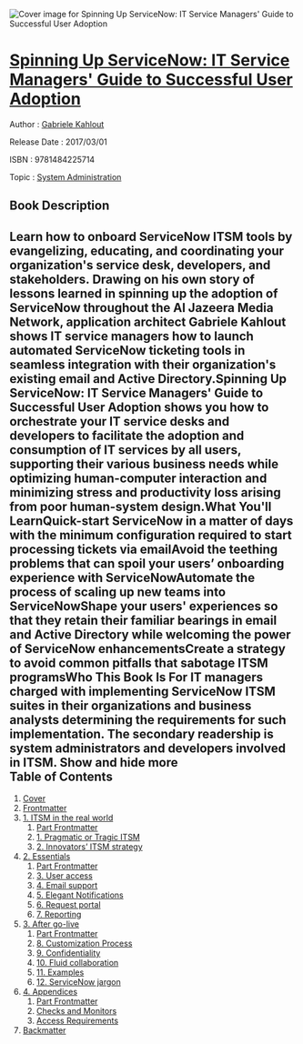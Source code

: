 ![Cover image for Spinning Up ServiceNow: IT Service Managers&#39; Guide to Successful User Adoption](https://imgdetail.ebookreading.net/cover/cover/system_admin/EB9781484225714.jpg)

[Spinning Up ServiceNow: IT Service Managers&#39; Guide to Successful User Adoption](https://ebookreading.net/view/book/Spinning+Up+ServiceNow%3A+IT+Service+Managers%26%2339%3B+Guide+to+Successful+User+Adoption-EB9781484225714_1.html "Spinning Up ServiceNow: IT Service Managers&#39; Guide to Successful User Adoption")
====================================================================================================================

Author : [Gabriele Kahlout](https://ebookreading.net/search/author/Gabriele+Kahlout)

Release Date : 2017/03/01

ISBN : 9781484225714

Topic : [System Administration](https://ebookreading.net/search/category/system-administration)

Book Description
-----------------

 Learn how to onboard ServiceNow ITSM tools by evangelizing, educating, and coordinating your organization's service desk, developers, and stakeholders. Drawing on his own story of lessons learned in spinning up the adoption of ServiceNow throughout the Al Jazeera Media Network, application architect Gabriele Kahlout shows IT service managers how to launch automated ServiceNow ticketing tools in seamless integration with their organization's existing email and Active Directory.Spinning Up ServiceNow: IT Service Managers' Guide to Successful User Adoption shows you how to orchestrate your IT service desks and developers to facilitate the adoption and consumption of IT services by all users, supporting their various business needs while optimizing human-computer interaction and minimizing stress and productivity loss arising from poor human-system design.What You'll LearnQuick-start ServiceNow in a matter of days with the minimum configuration required to start processing tickets via emailAvoid the teething problems that can spoil your users’ onboarding experience with ServiceNowAutomate the process of scaling up new teams into ServiceNowShape your users' experiences so that they retain their familiar bearings in email and Active Directory while welcoming the power of ServiceNow enhancementsCreate a strategy to avoid common pitfalls that sabotage ITSM programsWho This Book Is For IT managers charged with implementing ServiceNow ITSM suites in their organizations and business analysts determining the requirements for such implementation. The secondary readership is system administrators and developers involved in ITSM.        Show and hide more                
Table of Contents
-----------------

1. [Cover](https://ebookreading.net/view/book/Spinning+Up+ServiceNow%3A+IT+Service+Managers%26%2339%3B+Guide+to+Successful+User+Adoption-EB9781484225714_1.html)
1. [Frontmatter](https://ebookreading.net/view/book/Spinning+Up+ServiceNow%3A+IT+Service+Managers%26%2339%3B+Guide+to+Successful+User+Adoption-EB9781484225714_2.html)
1. [1. ITSM in the real world](https://ebookreading.net/view/book/Spinning+Up+ServiceNow%3A+IT+Service+Managers%26%2339%3B+Guide+to+Successful+User+Adoption-EB9781484225714_3.html)
    1. [Part Frontmatter](https://ebookreading.net/view/book/Spinning+Up+ServiceNow%3A+IT+Service+Managers%26%2339%3B+Guide+to+Successful+User+Adoption-EB9781484225714_4.html)
    1. [1. Pragmatic or Tragic ITSM](https://ebookreading.net/view/book/Spinning+Up+ServiceNow%3A+IT+Service+Managers%26%2339%3B+Guide+to+Successful+User+Adoption-EB9781484225714_5.html)
    1. [2. Innovators’ ITSM strategy](https://ebookreading.net/view/book/Spinning+Up+ServiceNow%3A+IT+Service+Managers%26%2339%3B+Guide+to+Successful+User+Adoption-EB9781484225714_6.html)
1. [2. Essentials](https://ebookreading.net/view/book/Spinning+Up+ServiceNow%3A+IT+Service+Managers%26%2339%3B+Guide+to+Successful+User+Adoption-EB9781484225714_7.html)
    1. [Part Frontmatter](https://ebookreading.net/view/book/Spinning+Up+ServiceNow%3A+IT+Service+Managers%26%2339%3B+Guide+to+Successful+User+Adoption-EB9781484225714_8.html)
    1. [3. User access](https://ebookreading.net/view/book/Spinning+Up+ServiceNow%3A+IT+Service+Managers%26%2339%3B+Guide+to+Successful+User+Adoption-EB9781484225714_9.html)
    1. [4. Email support](https://ebookreading.net/view/book/Spinning+Up+ServiceNow%3A+IT+Service+Managers%26%2339%3B+Guide+to+Successful+User+Adoption-EB9781484225714_10.html)
    1. [5. Elegant Notifications](https://ebookreading.net/view/book/Spinning+Up+ServiceNow%3A+IT+Service+Managers%26%2339%3B+Guide+to+Successful+User+Adoption-EB9781484225714_11.html)
    1. [6. Request portal](https://ebookreading.net/view/book/Spinning+Up+ServiceNow%3A+IT+Service+Managers%26%2339%3B+Guide+to+Successful+User+Adoption-EB9781484225714_12.html)
    1. [7. Reporting](https://ebookreading.net/view/book/Spinning+Up+ServiceNow%3A+IT+Service+Managers%26%2339%3B+Guide+to+Successful+User+Adoption-EB9781484225714_13.html)
1. [3. After go-live](https://ebookreading.net/view/book/Spinning+Up+ServiceNow%3A+IT+Service+Managers%26%2339%3B+Guide+to+Successful+User+Adoption-EB9781484225714_14.html)
    1. [Part Frontmatter](https://ebookreading.net/view/book/Spinning+Up+ServiceNow%3A+IT+Service+Managers%26%2339%3B+Guide+to+Successful+User+Adoption-EB9781484225714_15.html)
    1. [8. Customization Process](https://ebookreading.net/view/book/Spinning+Up+ServiceNow%3A+IT+Service+Managers%26%2339%3B+Guide+to+Successful+User+Adoption-EB9781484225714_16.html)
    1. [9. Confidentiality](https://ebookreading.net/view/book/Spinning+Up+ServiceNow%3A+IT+Service+Managers%26%2339%3B+Guide+to+Successful+User+Adoption-EB9781484225714_17.html)
    1. [10. Fluid collaboration](https://ebookreading.net/view/book/Spinning+Up+ServiceNow%3A+IT+Service+Managers%26%2339%3B+Guide+to+Successful+User+Adoption-EB9781484225714_18.html)
    1. [11. Examples](https://ebookreading.net/view/book/Spinning+Up+ServiceNow%3A+IT+Service+Managers%26%2339%3B+Guide+to+Successful+User+Adoption-EB9781484225714_19.html)
    1. [12. ServiceNow jargon](https://ebookreading.net/view/book/Spinning+Up+ServiceNow%3A+IT+Service+Managers%26%2339%3B+Guide+to+Successful+User+Adoption-EB9781484225714_20.html)
1. [4. Appendices](https://ebookreading.net/view/book/Spinning+Up+ServiceNow%3A+IT+Service+Managers%26%2339%3B+Guide+to+Successful+User+Adoption-EB9781484225714_21.html)
    1. [Part Frontmatter](https://ebookreading.net/view/book/Spinning+Up+ServiceNow%3A+IT+Service+Managers%26%2339%3B+Guide+to+Successful+User+Adoption-EB9781484225714_22.html)
    1. [Checks and Monitors](https://ebookreading.net/view/book/Spinning+Up+ServiceNow%3A+IT+Service+Managers%26%2339%3B+Guide+to+Successful+User+Adoption-EB9781484225714_23.html)
    1. [Access Requirements](https://ebookreading.net/view/book/Spinning+Up+ServiceNow%3A+IT+Service+Managers%26%2339%3B+Guide+to+Successful+User+Adoption-EB9781484225714_24.html)
1. [Backmatter](https://ebookreading.net/view/book/Spinning+Up+ServiceNow%3A+IT+Service+Managers%26%2339%3B+Guide+to+Successful+User+Adoption-EB9781484225714_25.html)

